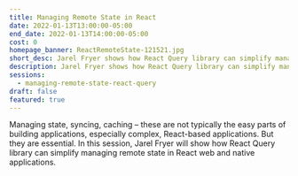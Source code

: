 ```yaml
---
title: Managing Remote State in React
date: 2022-01-13T13:00:00-05:00
end_date: 2022-01-13T14:00:00-05:00
cost: 0
homepage_banner: ReactRemoteState-121521.jpg
short_desc: Jarel Fryer shows how React Query library can simplify managing remote state in React web and native applications.
description: Jarel Fryer shows how React Query library can simplify managing remote state in React web and native applications.
sessions:
  - managing-remote-state-react-query
draft: false
featured: true
---
```


Managing state, syncing, caching – these are not typically the easy parts of building applications, especially complex, React-based applications. But they are essential. In this session, Jarel Fryer will show how React Query library can simplify managing remote state in React web and native applications.
